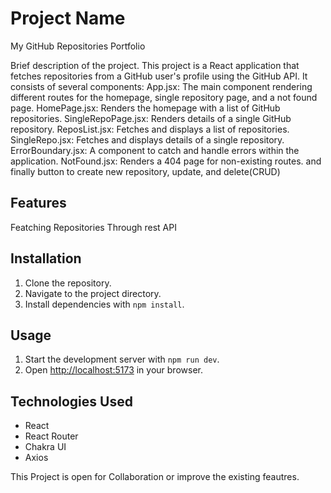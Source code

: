 # Project Name
My GitHub Repositories Portfolio

Brief description of the project.
This project is a React application that fetches repositories from a GitHub user's profile using the GitHub API. It consists of several components:
App.jsx: The main component rendering different routes for the homepage, single repository page, and a not found page.
HomePage.jsx: Renders the homepage with a list of GitHub repositories.
SingleRepoPage.jsx: Renders details of a single GitHub repository.
ReposList.jsx: Fetches and displays a list of repositories.
SingleRepo.jsx: Fetches and displays details of a single repository.
ErrorBoundary.jsx: A component to catch and handle errors within the application.
NotFound.jsx: Renders a 404 page for non-existing routes.
and finally button to create new repository, update, and delete(CRUD)

## Features
Featching Repositories Through rest API

## Installation

1. Clone the repository.
2. Navigate to the project directory.
3. Install dependencies with `npm install`.

## Usage

1. Start the development server with `npm run dev`.
2. Open [http://localhost:5173](http://localhost:5173) in your browser.

## Technologies Used

- React
- React Router
- Chakra UI
- Axios

This Project is open for Collaboration or improve the existing feautres.

